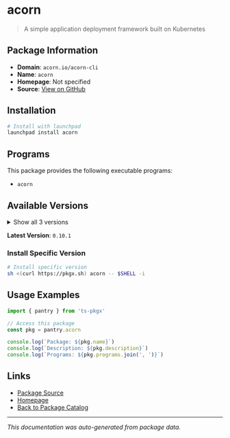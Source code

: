 # acorn

> A simple application deployment framework built on Kubernetes

## Package Information

- **Domain**: `acorn.io/acorn-cli`
- **Name**: `acorn`
- **Homepage**: Not specified
- **Source**: [View on GitHub](https://github.com/pkgxdev/pantry/tree/main/projects/acorn.io/acorn-cli/package.yml)

## Installation

```bash
# Install with launchpad
launchpad install acorn
```

## Programs

This package provides the following executable programs:

- `acorn`

## Available Versions

<details>
<summary>Show all 3 versions</summary>

- `0.10.1`, `0.10.0`, `0.9.2`

</details>

**Latest Version**: `0.10.1`

### Install Specific Version

```bash
# Install specific version
sh <(curl https://pkgx.sh) acorn -- $SHELL -i
```

## Usage Examples

```typescript
import { pantry } from 'ts-pkgx'

// Access this package
const pkg = pantry.acorn

console.log(`Package: ${pkg.name}`)
console.log(`Description: ${pkg.description}`)
console.log(`Programs: ${pkg.programs.join(', ')}`)
```

## Links

- [Package Source](https://github.com/pkgxdev/pantry/tree/main/projects/acorn.io/acorn-cli/package.yml)
- [Homepage](#)
- [Back to Package Catalog](../package-catalog.md)

---

*This documentation was auto-generated from package data.*
